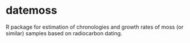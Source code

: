 # datemoss

R package for estimation of chronologies and growth rates of moss (or similar) samples
based on radiocarbon dating.
